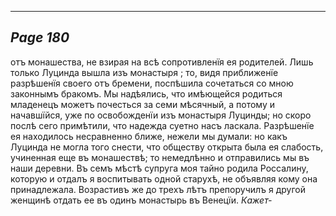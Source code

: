 

---
*Page 180*
---

отъ монашества, не взирая на всѣ сопротивленїя ея родителей.
Лишь только Луцинда вышла изъ монастыря ; то, видя приближенїе разрѣшенїя своего отъ бремени, поспѣшила сочетаться со мною законнымъ бракомъ. Мы надѣялись, что имѣющейся родиться младенецъ можетъ почесться за семи мѣсячный, а потому и начавшїйся, уже по освобожденїи изъ монастыря Луцинды; но скоро послѣ сего примѣтили, что надежда суетно насъ ласкала. Разрѣшенїе ея находилось несравненно ближе, нежели мы думали: но какъ Луцинда не могла того снести, что обществу открыта была ея слабость, учиненная еще въ монашествѣ; то немедлѣнно и отправились мы въ наши деревни. Въ семъ мѣстѣ супруга моя тайно родила Россалину, которую и отдалъ я воспитывать одной старухѣ, не объявляя кому она принадлежала. Возрастивъ же до трехъ лѣтъ препоручилъ я другой женщинѣ отдать ее въ одинъ монастырь въ Венецїи.
*Кажет-*